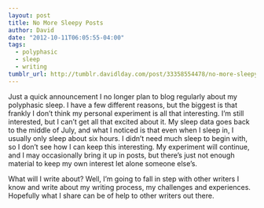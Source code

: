 ```yaml
---
layout: post
title: No More Sleepy Posts
author: David
date: "2012-10-11T06:05:55-04:00"
tags:
  - polyphasic
  - sleep
  - writing
tumblr_url: http://tumblr.davidlday.com/post/33358554478/no-more-sleepy-posts
---
```


Just a quick announcement I no longer plan to blog regularly about my polyphasic
sleep. I have a few different reasons, but the biggest is that frankly I don’t
think my personal experiment is all that interesting. I’m still interested, but
I can’t get all that excited about it. My sleep data goes back to the middle of
July, and what I noticed is that even when I sleep in, I usually only sleep
about six hours. I didn’t need much sleep to begin with, so I don’t see how I
can keep this interesting. My experiment will continue, and I may occasionally
bring it up in posts, but there’s just not enough material to keep my own
interest let alone someone else’s.

What will I write about? Well, I’m going to fall in step with other writers I
know and write about my writing process, my challenges and experiences.
Hopefully what I share can be of help to other writers out there.
